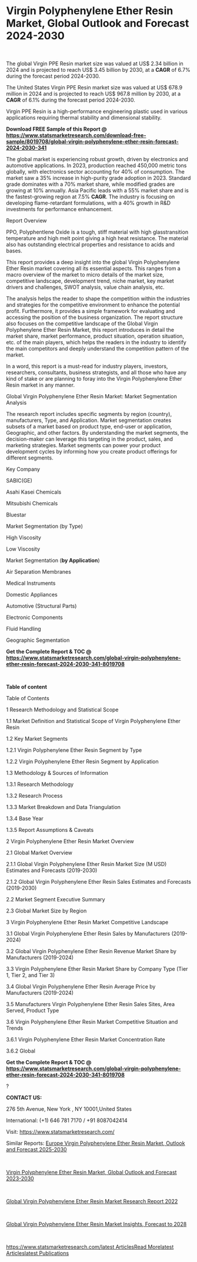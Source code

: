 <h1>Virgin Polyphenylene Ether Resin Market, Global Outlook and Forecast 2024-2030</h1><br/><p>The global Virgin PPE Resin market size was valued at US$ 2.34 billion in 2024 and is projected to reach US$ 3.45 billion by 2030, at a <strong>CAGR</strong> of 6.7% during the forecast period 2024-2030.</p>
 
 
 
 <p>The United States Virgin PPE Resin market size was valued at US$ 678.9 million in 2024 and is projected to reach US$ 967.8 million by 2030, at a <strong>CAGR</strong> of 6.1% during the forecast period 2024-2030.</p>
 
 
 
 <p>Virgin PPE Resin is a high-performance engineering plastic used in various applications requiring thermal stability and dimensional stability.</p>
 
 
 
 <p><strong>Download FREE Sample of this Report @ <a href="https://www.statsmarketresearch.com/download-free-sample/8019708/global-virgin-polyphenylene-ether-resin-forecast-2024-2030-341">https://www.statsmarketresearch.com/download-free-sample/8019708/global-virgin-polyphenylene-ether-resin-forecast-2024-2030-341</a></strong></p>
 
 
 
 <p>The global market is experiencing robust growth, driven by electronics and automotive applications. In 2023, production reached 450,000 metric tons globally, with electronics sector accounting for 40% of consumption. The market saw a 35% increase in high-purity grade adoption in 2023. Standard grade dominates with a 70% market share, while modified grades are growing at 10% annually. Asia Pacific leads with a 55% market share and is the fastest-growing region at 7.5% <strong>CAGR</strong>. The industry is focusing on developing flame-retardant formulations, with a 40% growth in R&D investments for performance enhancement.</p>
 
 
 
 <p>Report Overview</p>
 
 
 
 <p>PPO, Polyphentlene Oxide is a tough, stiff material with high glasstransition temperature and high melt point giving a high heat resistance. The material also has outstanding electrical properties and resistance to acids and bases.</p>
 
 
 
 <p>This report provides a deep insight into the global Virgin Polyphenylene Ether Resin market covering all its essential aspects. This ranges from a macro overview of the market to micro details of the market size, competitive landscape, development trend, niche market, key market drivers and challenges, SWOT analysis, value chain analysis, etc.</p>
 
 
 
 <p>The analysis helps the reader to shape the competition within the industries and strategies for the competitive environment to enhance the potential profit. Furthermore, it provides a simple framework for evaluating and accessing the position of the business organization. The report structure also focuses on the competitive landscape of the Global Virgin Polyphenylene Ether Resin Market, this report introduces in detail the market share, market performance, product situation, operation situation, etc. of the main players, which helps the readers in the industry to identify the main competitors and deeply understand the competition pattern of the market.</p>
 
 
 
 <p>In a word, this report is a must-read for industry players, investors, researchers, consultants, business strategists, and all those who have any kind of stake or are planning to foray into the Virgin Polyphenylene Ether Resin market in any manner.</p>
 
 
 
 <p>Global Virgin Polyphenylene Ether Resin Market: Market Segmentation Analysis</p>
 
 
 
 <p>The research report includes specific segments by region (country), manufacturers, Type, and Application. Market segmentation creates subsets of a market based on product type, end-user or application, Geographic, and other factors. By understanding the market segments, the decision-maker can leverage this targeting in the product, sales, and marketing strategies. Market segments can power your product development cycles by informing how you create product offerings for different segments.</p>
 
 
 
 <p>Key Company</p>
 
 
 
 <p>SABIC(GE)</p>
 
 
 
 <p>Asahi Kasei Chemicals</p>
 
 
 
 <p>Mitsubishi Chemicals</p>
 
 
 
 <p>Bluestar</p>
 
 
 
 <p>Market Segmentation (by Type)</p>
 
 
 
 <p>High Viscosity</p>
 
 
 
 <p>Low Viscosity</p>
 
 
 
 <p>Market Segmentation (<strong>by Application</strong>)</p>
 
 
 
 <p>Air Separation Membranes</p>
 
 
 
 <p>Medical Instruments</p>
 
 
 
 <p>Domestic Appliances</p>
 
 
 
 <p>Automotive (Structural Parts)</p>
 
 
 
 <p>Electronic Components</p>
 
 
 
 <p>Fluid Handling</p>
 
 
 
 <p>Geographic Segmentation</p>
 
 
 
 <div><b>Get the Complete Report & TOC @ <a href="https://www.statsmarketresearch.com/global-virgin-polyphenylene-ether-resin-forecast-2024-2030-341-8019708">https://www.statsmarketresearch.com/global-virgin-polyphenylene-ether-resin-forecast-2024-2030-341-8019708</a></b></div>
 
 
 
 <p><br />
 
 <b>Table of content</b></p>
 
 
 
 <p>Table of Contents<br />
 
 1 Research Methodology and Statistical Scope<br />
 
 1.1 Market Definition and Statistical Scope of Virgin Polyphenylene Ether Resin<br />
 
 1.2 Key Market Segments<br />
 
 1.2.1 Virgin Polyphenylene Ether Resin Segment by Type<br />
 
 1.2.2 Virgin Polyphenylene Ether Resin Segment by Application<br />
 
 1.3 Methodology & Sources of Information<br />
 
 1.3.1 Research Methodology<br />
 
 1.3.2 Research Process<br />
 
 1.3.3 Market Breakdown and Data Triangulation<br />
 
 1.3.4 Base Year<br />
 
 1.3.5 Report Assumptions & Caveats<br />
 
 2 Virgin Polyphenylene Ether Resin Market Overview<br />
 
 2.1 Global Market Overview<br />
 
 2.1.1 Global Virgin Polyphenylene Ether Resin Market Size (M USD) Estimates and Forecasts (2019-2030)<br />
 
 2.1.2 Global Virgin Polyphenylene Ether Resin Sales Estimates and Forecasts (2019-2030)<br />
 
 2.2 Market Segment Executive Summary<br />
 
 2.3 Global Market Size by Region<br />
 
 3 Virgin Polyphenylene Ether Resin Market Competitive Landscape<br />
 
 3.1 Global Virgin Polyphenylene Ether Resin Sales by Manufacturers (2019-2024)<br />
 
 3.2 Global Virgin Polyphenylene Ether Resin Revenue Market Share by Manufacturers (2019-2024)<br />
 
 3.3 Virgin Polyphenylene Ether Resin Market Share by Company Type (Tier 1, Tier 2, and Tier 3)<br />
 
 3.4 Global Virgin Polyphenylene Ether Resin Average Price by Manufacturers (2019-2024)<br />
 
 3.5 Manufacturers Virgin Polyphenylene Ether Resin Sales Sites, Area Served, Product Type<br />
 
 3.6 Virgin Polyphenylene Ether Resin Market Competitive Situation and Trends<br />
 
 3.6.1 Virgin Polyphenylene Ether Resin Market Concentration Rate<br />
 
 3.6.2 Global</p>
 
 
 
 <div><b>Get the Complete Report & TOC @ <a href="https://www.statsmarketresearch.com/global-virgin-polyphenylene-ether-resin-forecast-2024-2030-341-8019708">https://www.statsmarketresearch.com/global-virgin-polyphenylene-ether-resin-forecast-2024-2030-341-8019708</a></b></div>
 
 
 
 <p>? </p>
 
 
 
 <p><b>CONTACT US:</b><br />
 
 276 5th Avenue, New York , NY 10001,United States<br />
 
 International: (+1) 646 781 7170 / +91 8087042414<br />
 
 Visit: <a href="https://www.statsmarketresearch.com/">https://www.statsmarketresearch.com/</a><br />
 
 Similar Reports: <a href="https://www.statsmarketresearch.com/global-virgin-polyphenylene-ether-resin-forecast-2024-2030-341-8019708">Europe Virgin Polyphenylene Ether Resin Market, Outlook and Forecast 2025-2030</a><br />
 
 <br />
 
 <a href="https://www.statsmarketresearch.com/global-virgin-polyphenylene-ether-resin-forecast-2024-2030-341-8019708">Virgin Polyphenylene Ether Resin Market, Global Outlook and Forecast 2023-2030</a><br />
 
 <br />
 
 <a href="https://www.statsmarketresearch.com/global-virgin-polyphenylene-ether-resin-forecast-2024-2030-341-8019708">Global Virgin Polyphenylene Ether Resin Market Research Report 2022</a><br />
 
 <br />
 
 <a href="https://www.statsmarketresearch.com/global-virgin-polyphenylene-ether-resin-forecast-2024-2030-341-8019708">Global Virgin Polyphenylene Ether Resin Market Insights, Forecast to 2028</a><br />
 
 <br />
 
 <a href="https://gyeongbokgung.com">https://www.statsmarketresearch.com/</a><a href="https://hallyeomaritime.com">latest Articles</a><a href="https://jingwansa.com">Read More</a><a href="https://nguoiviet.jp/">latest Articles</a><a href="https://www.intelmarketresearch.com/">latest Publications</a></p>